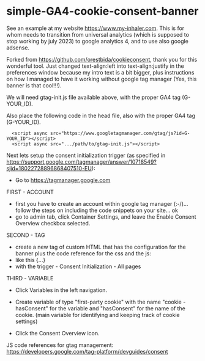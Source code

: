 # simple-GA4-cookie-consent-banner
See an example at my website https://www.my-inhaler.com.
This is for whom needs to transition from universal analytics (which is supposed to stop working by july 2023) to google analytics 4, and to use also google adsense.

Forked from https://github.com/orestbida/cookieconsent, thank you for this wonderful tool. Just changed text-align:left into text-align:justify in the preferences window because my intro text is a bit bigger, plus instructions on how I managed to have it working without google tag manager (Yes, this banner is that cool!!!).

We will need gtag-init.js file available above, with the proper GA4 tag (G-YOUR_ID).

Also place the following code in the head file, also with the proper GA4 tag (G-YOUR_ID).
```
  <script async src="https://www.googletagmanager.com/gtag/js?id=G-YOUR_ID"></script>
  <script async src=".../path/to/gtag-init.js"></script>
 ```
 
Next lets setup the consent initialization trigger (as specified in https://support.google.com/tagmanager/answer/10718549?sjid=18022728896868407510-EU):
 - Go to https://tagmanager.google.com

FIRST - ACCOUNT
 - first you have to create an account within google tag manager (:-/)... follow the steps on including the code snippets on your site... ok
 - go to admin tab, click Container Settings, and leave the Enable Consent Overview checkbox selected.

SECOND - TAG
- create a new tag of custom HTML that has the configuration for the banner plus the code reference for the css and the js:
- like this {...}
- with the trigger - Consent Initialization - All pages

THIRD - VARIABLE
- Click Variables in the left navigation.
- Create variable of type "first-party cookie" with the name "cookie - hasConsent" for the variable and "hasConsent" for the name of the cookie.
(main variable for identifying and keeping track of cookie settings)


- Click the Consent Overview icon.

 
 JS code references for gtag management:
 https://developers.google.com/tag-platform/devguides/consent
 
 
